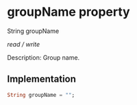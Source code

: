 


# groupName property







String groupName
  
_<span class="feature">read / write</span>_



<p>Description: Group name.</p>



## Implementation

```dart
String groupName = "";
```







